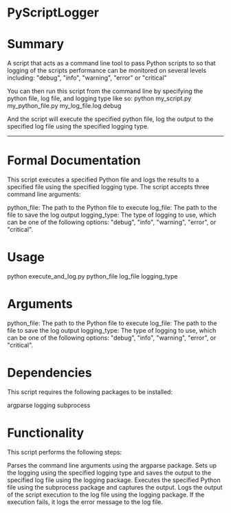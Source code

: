 # PyScriptLogger

# Summary

A script that acts as a command line tool to pass Python scripts to so that logging of the scripts performance can be monitored on several levels including: "debug", "info", "warning", "error" or "critical"

You can then run this script from the command line by specifying the python file, log file, and logging type like so:
python my_script.py my_python_file.py my_log_file.log debug

And the script will execute the specified python file, log the output to the specified log file using the specified logging type.

----------------------------------------------------------------------------------------------------------------------------------------------------

# Formal Documentation

This script executes a specified Python file and logs the results to a specified file using the specified logging type. The script accepts three command line arguments:

python_file: The path to the Python file to execute
log_file: The path to the file to save the log output
logging_type: The type of logging to use, which can be one of the following options: "debug", "info", "warning", "error", or "critical".

# Usage
python execute_and_log.py python_file log_file logging_type


# Arguments
python_file: The path to the Python file to execute
log_file: The path to the file to save the log output
logging_type: The type of logging to use, which can be one of the following options: "debug", "info", "warning", "error", or "critical".

# Dependencies
This script requires the following packages to be installed:

argparse
logging
subprocess

# Functionality
This script performs the following steps:

Parses the command line arguments using the argparse package.
Sets up the logging using the specified logging type and saves the output to the specified log file using the logging package.
Executes the specified Python file using the subprocess package and captures the output.
Logs the output of the script execution to the log file using the logging package. If the execution fails, it logs the error message to the log file.
